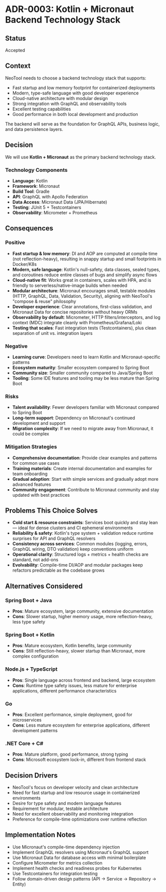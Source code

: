 # ADR-0003: Kotlin + Micronaut Backend Technology Stack

## Status
Accepted

## Context
NeoTool needs to choose a backend technology stack that supports:
- Fast startup and low memory footprint for containerized deployments
- Modern, type-safe language with good developer experience
- Cloud-native architecture with modular design
- Strong integration with GraphQL and observability tools
- Excellent testing capabilities
- Good performance in both local development and production

The backend will serve as the foundation for GraphQL APIs, business logic, and data persistence layers.

## Decision
We will use **Kotlin + Micronaut** as the primary backend technology stack.

### Technology Components
- **Language**: Kotlin
- **Framework**: Micronaut
- **Build Tool**: Gradle
- **API**: GraphQL with Apollo Federation
- **Data Access**: Micronaut Data (JPA/Hibernate)
- **Testing**: JUnit 5 + Testcontainers
- **Observability**: Micrometer + Prometheus

## Consequences

### Positive
- **Fast startup & low memory**: DI and AOP are computed at compile time (not reflection-heavy), resulting in snappy startup and small footprints in Docker/K8s
- **Modern, safe language**: Kotlin's null-safety, data classes, sealed types, and coroutines reduce entire classes of bugs and simplify async flows
- **Cloud-native fit**: Works great in containers, scales with HPA, and is friendly to serverless/native-image builds when needed
- **Modular architecture**: Micronaut encourages small, testable modules (HTTP, GraphQL, Data, Validation, Security), aligning with NeoTool's "compose & reuse" philosophy
- **Developer experience**: Clear annotations, first-class validation, and Micronaut Data for concise repositories without heavy ORMs
- **Observability by default**: Micrometer, HTTP filters/interceptors, and log context (MDC) integrate cleanly with Prometheus/Grafana/Loki
- **Testing that scales**: Fast integration tests (Testcontainers), plus clean separation of unit vs. integration layers

### Negative
- **Learning curve**: Developers need to learn Kotlin and Micronaut-specific patterns
- **Ecosystem maturity**: Smaller ecosystem compared to Spring Boot
- **Community size**: Smaller community compared to Java/Spring Boot
- **Tooling**: Some IDE features and tooling may be less mature than Spring Boot

### Risks
- **Talent availability**: Fewer developers familiar with Micronaut compared to Spring Boot
- **Long-term support**: Dependency on Micronaut's continued development and support
- **Migration complexity**: If we need to migrate away from Micronaut, it could be complex

### Mitigation Strategies
- **Comprehensive documentation**: Provide clear examples and patterns for common use cases
- **Training materials**: Create internal documentation and examples for team onboarding
- **Gradual adoption**: Start with simple services and gradually adopt more advanced features
- **Community engagement**: Contribute to Micronaut community and stay updated with best practices

## Problems This Choice Solves
- **Cold start & resource constraints**: Services boot quickly and stay lean — ideal for dense clusters and CI ephemeral environments
- **Reliability & safety**: Kotlin's type system + validation reduce runtime surprises for API and GraphQL resolvers
- **Consistency across services**: Common modules (logging, errors, GraphQL wiring, DTO validation) keep conventions uniform
- **Operational clarity**: Structured logs + metrics + health checks are standard, not add-ons
- **Evolvability**: Compile-time DI/AOP and modular packages keep refactors predictable as the codebase grows

## Alternatives Considered

### Spring Boot + Java
- **Pros**: Mature ecosystem, large community, extensive documentation
- **Cons**: Slower startup, higher memory usage, more reflection-heavy, less type safety

### Spring Boot + Kotlin
- **Pros**: Mature ecosystem, Kotlin benefits, large community
- **Cons**: Still reflection-heavy, slower startup than Micronaut, more complex configuration

### Node.js + TypeScript
- **Pros**: Single language across frontend and backend, large ecosystem
- **Cons**: Runtime type safety issues, less mature for enterprise applications, different performance characteristics

### Go
- **Pros**: Excellent performance, simple deployment, good for microservices
- **Cons**: Less mature ecosystem for enterprise applications, different development patterns

### .NET Core + C#
- **Pros**: Mature platform, good performance, strong typing
- **Cons**: Microsoft ecosystem lock-in, different from frontend stack

## Decision Drivers
- NeoTool's focus on developer velocity and clean architecture
- Need for fast startup and low resource usage in containerized environments
- Desire for type safety and modern language features
- Requirement for modular, testable architecture
- Need for excellent observability and monitoring integration
- Preference for compile-time optimizations over runtime reflection

## Implementation Notes
- Use Micronaut's compile-time dependency injection
- Implement GraphQL resolvers using Micronaut's GraphQL support
- Use Micronaut Data for database access with minimal boilerplate
- Configure Micrometer for metrics collection
- Implement health checks and readiness probes for Kubernetes
- Use Testcontainers for integration testing
- Follow domain-driven design patterns (API → Service → Repository → Entity)
